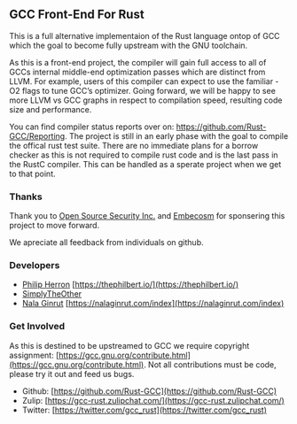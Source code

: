 ## GCC Front-End For Rust

This is a full alternative implementaion of the Rust language ontop of GCC which the goal to become fully upstream with the GNU toolchain.

As this is a front-end project, the compiler will gain full access to all of GCCs internal middle-end optimization passes which are distinct from LLVM. For example, users of this compiler can expect to use the familiar -O2 flags to tune GCC’s optimizer. Going forward, we will be happy to see more LLVM vs GCC graphs in respect to compilation speed, resulting code size and performance. 

You can find compiler status reports over on: https://github.com/Rust-GCC/Reporting. The project is still in an early phase with the goal to compile the offical rust test suite. There are no immediate plans for a borrow checker as this is not required to compile rust code and is the last pass in the RustC compiler. This can be handled as a sperate project when we get to that point.

### Thanks

Thank you to [Open Source Security Inc.](https://www.opensrcsec.com/) and [Embecosm](https://www.embecosm.com/) for sponsering this project to move forward.

We apreciate all feedback from individuals on github.

### Developers

* [Philip Herron](https://github.com/philberty/) [https://thephilbert.io/](https://thephilbert.io/)
* [SimplyTheOther](https://github.com/simplytheother)
* [Nala Ginrut](https://github.com/NalaGinrut) [https://nalaginrut.com/index](https://nalaginrut.com/index)

### Get Involved

As this is destined to be upstreamed to GCC we require copyright assignment: [https://gcc.gnu.org/contribute.html](https://gcc.gnu.org/contribute.html). Not all contributions must be code, please try it out and feed us bugs.

* Github: [https://github.com/Rust-GCC](https://github.com/Rust-GCC)
* Zulip: [https://gcc-rust.zulipchat.com/](https://gcc-rust.zulipchat.com/)
* Twitter: [https://twitter.com/gcc_rust](https://twitter.com/gcc_rust)
